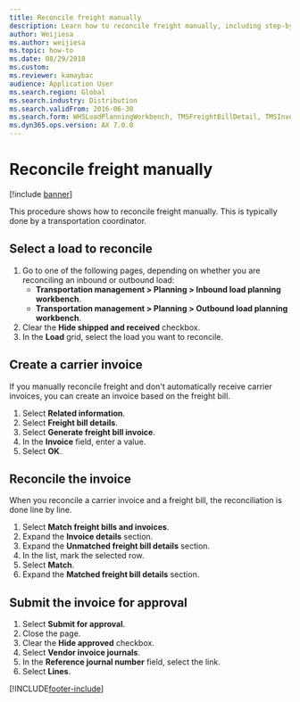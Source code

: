 ```yaml
--- 
title: Reconcile freight manually
description: Learn how to reconcile freight manually, including step-by-step processes for selecting a load to reconcile and creating carrier invoices. 
author: Weijiesa
ms.author: weijiesa
ms.topic: how-to
ms.date: 08/29/2018
ms.custom:
ms.reviewer: kamaybac 
audience: Application User
ms.search.region: Global
ms.search.industry: Distribution
ms.search.validFrom: 2016-06-30
ms.search.form: WHSLoadPlanningWorkbench, TMSFreightBillDetail, TMSInvoiceTable, TMSFreightBillInvoiceReconcile, TMSInvoiceJournal, LedgerJournalTable, LedgerJournalTransDaily, TMSFBDetailReconcile, WHSInboundLoadPlanningWorkbench, WHSOutboundLoadPlanningWorkbench
ms.dyn365.ops.version: AX 7.0.0 
---
```


# Reconcile freight manually

[!include [banner](../../includes/banner.md)]

This procedure shows how to reconcile freight manually. This is typically done by a transportation coordinator.

## Select a load to reconcile

1. Go to one of the following pages, depending on whether you are reconciling an inbound or outbound load:
    - **Transportation management > Planning > Inbound load planning workbench**.
    - **Transportation management > Planning > Outbound load planning workbench**.
1. Clear the **Hide shipped and received** checkbox.
1. In the **Load** grid, select the load you want to reconcile.

## Create a carrier invoice

If you manually reconcile freight and don't automatically receive carrier invoices, you can create an invoice based on the freight bill.

1. Select **Related information**.
2. Select **Freight bill details**.
3. Select **Generate freight bill invoice**.
4. In the **Invoice** field, enter a value.
5. Select **OK**.

## Reconcile the invoice

When you reconcile a carrier invoice and a freight bill, the reconciliation is done line by line.

1. Select **Match freight bills and invoices**.
2. Expand the **Invoice details** section.
3. Expand the **Unmatched freight bill details** section.
4. In the list, mark the selected row.
5. Select **Match**.
6. Expand the **Matched freight bill details** section.

## Submit the invoice for approval

1. Select **Submit for approval**.
2. Close the page.
3. Clear the **Hide approved** checkbox.
4. Select **Vendor invoice journals**.
5. In the **Reference journal number** field, select the link.
6. Select **Lines**.

[!INCLUDE[footer-include](../../../includes/footer-banner.md)]
